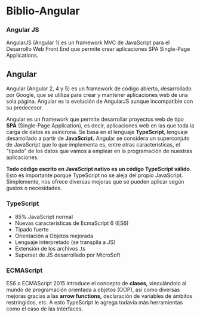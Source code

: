 # Biblio-Angular

### Angular JS
AngularJS (Angular 1) es un framework MVC de JavaScript para el Desarrollo Web Front End que permite crear aplicaciones SPA Single-Page Applications. 

## Angular
Angular (Angular 2, 4 y 5) es un framework de código abierto, desarrollado por Google, que se utiliza para crear y mantener aplicaciones web de una sola página. Angular es la evolución de AngularJS aunque incompatible con su predecesor.

Angular es un framework que permite desarrollar proyectos web de tipo **SPA** (Single-Page Application), es decir, aplicaciones web en las que toda la carga de datos es asíncrona. Se basa en el lenguaje **TypeScript**, lenguaje desarrollado a partir de **JavaScript.** Angular se considera un superconjuto de JavaScript que lo que implementa es, entre otras características, el "tipado" de los datos que vamos a emplear en la programación de nuestras aplicaciones.

**Todo código escrito en JavaScript nativo es un código TypeScript válido.** Esto es importante porque TypeScript no se aleja del propio JavaScript. Simplemente, nos ofrece diversas mejoras que se pueden aplicar según gustos o necesidades.

### TypeScript
* 85% JavaScript normal
* Nuevas características de EcmaScript 6 (ES6)
* Tipado fuerte
* Orientación a Objetos mejorada
* Lenguaje interpretado (se transpila a JS)
* Extensión de los archivos .ts
* Superset de JS desarrollado por MicroSoft

### ECMAScript
ES6 o ECMAScript 2015 introduce el concepto de **clases,** vinculándolo al mundo de programación orientada a objetos (OOP), así como diversas mejoras gracias a las **arrow functions,** declaración de variables de ámbitos restringidos, etc. A esto TypeScript le agrega todavía más herramientas como el caso de las interfaces.

